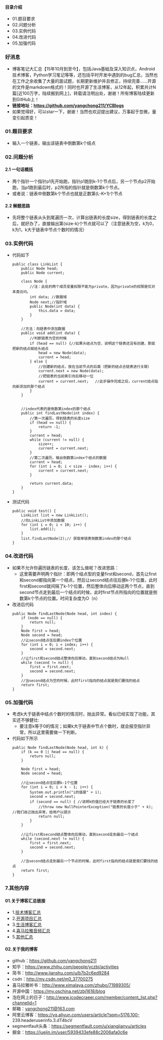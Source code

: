#### 目录介绍
- 01.题目要求
- 02.问题分析
- 03.实例代码
- 04.改进代码
- 05.加强代码





### 好消息
- 博客笔记大汇总【15年10月到至今】，包括Java基础及深入知识点，Android技术博客，Python学习笔记等等，还包括平时开发中遇到的bug汇总，当然也在工作之余收集了大量的面试题，长期更新维护并且修正，持续完善……开源的文件是markdown格式的！同时也开源了生活博客，从12年起，积累共计N篇[近100万字，陆续搬到网上]，转载请注明出处，谢谢！所有博客陆续更新到GitHub上！
- **链接地址：https://github.com/yangchong211/YCBlogs**
- 如果觉得好，可以star一下，谢谢！当然也欢迎提出建议，万事起于忽微，量变引起质变！




### 01.题目要求
- 输入一个链表，输出该链表中倒数第k个结点


### 02.问题分析
#### 2.1 一句话概括
- 两个指针一个指针p1先开始跑，指针p1跑到k-1个节点后，另一个节点p2开始跑，当p1跑到最后时，p2所指的指针就是倒数第k个节点。
- 或者说：链表中倒数第k个节点也就是正数第(L-K+1)个节点


#### 2.2 解题思路
- 先将整个链表从头到尾遍历一次，计算出链表的长度size，得到链表的长度之后，就好办了，直接输出第(size-k)个节点就可以了（注意链表为空，k为0，k为1，k大于链表中节点个数时的情况）



### 03.实例代码
- 代码如下
    ```
    public class LinkList {
        public Node head;
        public Node current;
        
        class Node {
            //注：此处的两个成员变量权限不能为private，因为private的权限是仅对本类访问。
            int data; //数据域
            Node next;//指针域
            public Node(int data) {
                this.data = data;
            }
        }
        
        //方法：向链表中添加数据
        public void add(int data) {
            //判断链表为空的时候
            if (head == null) {//如果头结点为空，说明这个链表还没有创建，那就把新的结点赋给头结点
                head = new Node(data);
                current = head;
            } else {
                //创建新的结点，放在当前节点的后面（把新的结点合链表进行关联）
                current.next = new Node(data);
                //把链表的当前索引向后移动一位
                current = current.next;   //此步操作完成之后，current结点指向新添加的那个结点
            }
        }
        
        
        //index代表的是倒数第index的那个结点
        public int findLastNode(int index) {  
            //第一次遍历，得到链表的长度size
            if (head == null) {
                return -1;
            }
            current = head;
            while (current != null) {
                size++;
                current = current.next;
            }
            //第二次遍历，输出倒数第index个结点的数据
            current = head;
            for (int i = 0; i < size - index; i++) {
                current = current.next;
            }
    
            return current.data;
        }
    }
    ```
- 测试代码
    ```
    public void test() {
        LinkList list = new LinkList();
        //向LinkList中添加数据
        for (int i = 0; i < 10; i++) {
            list.add(i);
        }
        list.findLastNode(2);// 获取单链表倒数第index的那个结点
    }
    ```


### 04.改进代码
- 如果不允许你遍历链表的长度，该怎么做呢？改进思路：
    - 这里需要声明两个指针：即两个结点型的变量first和second，首先让first和second都指向第一个结点，然后让second结点往后挪k-1个位置，此时first和second就间隔了k-1个位置，然后整体向后移动这两个节点，直到second节点走到最后一个结点的时候，此时first节点所指向的位置就是倒数第k个节点的位置。时间复杂度为O（n）
- 改进后代码
    ```
    public Node findLastNode(Node head, int index) {
        if (node == null) {
            return null;
        }
        Node first = head;
        Node second = head;
        //让second结点往后挪index个位置
        for (int i = 0; i < index; i++) {
            second = second.next;
        }
        //让first和second结点整体向后移动，直到second结点为Null
        while (second != null) {
            first = first.next;
            second = second.next;
        }
        //当second结点为空的时候，此时first指向的结点就是我们要找的结点
        return first;
    }
    ```


### 05.加强代码
- 考虑k大于链表中结点个数时的情况时，抛出异常。看似已经实现了功能，其实还不够健壮:
    - 要注意k等于0的情况；如果k大于链表中节点个数时，就会报空指针异常，所以这里需要做一下判断。
- 代码如下所示
    ```
    public Node findLastNode(Node head, int k) {
        if (k == 0 || head == null) {
            return null;
        }
    
        Node first = head;
        Node second = head;
    
        //让second结点往后挪k-1个位置
        for (int i = 0; i < k - 1; i++) {
            System.out.println("i的值是" + i);
            second = second.next;
            if (second == null) { //说明k的值已经大于链表的长度了
                //throw new NullPointerException("链表的长度小于" + k); //我们自己抛出异常，给用户以提示
                return null;
            }
        }
    
        //让first和second结点整体向后移动，直到second走到最后一个结点
        while (second.next != null) {
            first = first.next;
            second = second.next;
        }
    
        //当second结点走到最后一个节点的时候，此时first指向的结点就是我们要找的结点
        return first;
    }
    ```



### 7.其他内容
#### 01.关于博客汇总链接
- 1.[技术博客汇总](https://www.jianshu.com/p/614cb839182c)
- 2.[开源项目汇总](https://blog.csdn.net/m0_37700275/article/details/80863574)
- 3.[生活博客汇总](https://blog.csdn.net/m0_37700275/article/details/79832978)
- 4.[喜马拉雅音频汇总](https://www.jianshu.com/p/f665de16d1eb)
- 5.[其他汇总](https://www.jianshu.com/p/53017c3fc75d)



#### 02.关于我的博客
- github：https://github.com/yangchong211
- 知乎：https://www.zhihu.com/people/yczbj/activities
- 简书：http://www.jianshu.com/u/b7b2c6ed9284
- csdn：http://my.csdn.net/m0_37700275
- 喜马拉雅听书：http://www.ximalaya.com/zhubo/71989305/
- 开源中国：https://my.oschina.net/zbj1618/blog
- 泡在网上的日子：http://www.jcodecraeer.com/member/content_list.php?channelid=1
- 邮箱：yangchong211@163.com
- 阿里云博客：https://yq.aliyun.com/users/article?spm=5176.100- 239.headeruserinfo.3.dT4bcV
- segmentfault头条：https://segmentfault.com/u/xiangjianyu/articles
- 掘金：https://juejin.im/user/5939433efe88c2006afa0c6e




